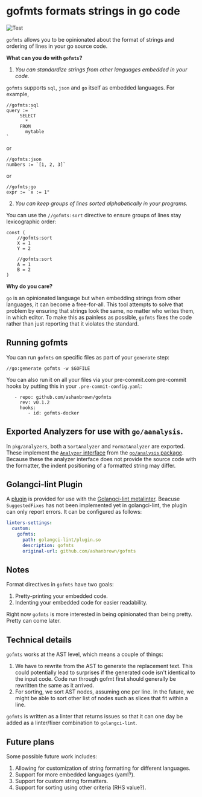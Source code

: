 # gofmts formats strings in go code

![Test](https://github.com/ashanbrown/gofmts/workflows/test/badge.svg)

`gofmts` allows you to be opinionated about the format of strings and ordering of lines in your go source code.

**What can you do with `gofmts`?**

1. *You can standardize strings from other languages embedded in your code.*

`gofmts` supports `sql`, `json` and `go` itself as embedded languages.  For example,

    //gofmts:sql
    query := `
         SELECT
           *
         FROM
           mytable
    `

or

    //gofmts:json
    numbers := `[1, 2, 3]`

or

    //gofmts:go
    expr := `x := 1"


2. *You can keep groups of lines sorted alphabetically in your programs.*

You can use the `//gofmts:sort` directive to ensure groups of lines stay lexicographic order:

    const (
        //gofmts:sort
        X = 1
        Y = 2

        //gofmts:sort
        A = 1
        B = 2
    )

**Why do you care?**

`go` is an opinionated language but when embedding strings from other languages, it can become a free-for-all.  This tool attempts to solve that problem by ensuring that strings look the same, no matter who writes them, in which editor.  To make this as painless as possible, `gofmts` fixes the code rather than just reporting that it violates the standard.

## Running gofmts

You can run `gofmts` on specific files as part of your `generate` step:

    //go:generate gofmts -w $GOFILE

You can also run it on all your files via your pre-commit.com pre-commit hooks by putting this in your `.pre-commit-config.yaml`:

```
   - repo: github.com/ashanbrown/gofmts
     rev: v0.1.2
     hooks:
        - id: gofmts-docker
```

## Exported Analyzers for use with `go/aanalysis`.

In `pkg/analyzers`, both a `SortAnalyzer` and `FormatAnalyzer` are exported.  These implement the [`Analyzer` interface](https://pkg.go.dev/golang.org/x/tools/go/analysis#hdr-Analyzer) from the [`go/analysis` package](https://pkg.go.dev/golang.org/x/tools/go/analysis).  Because these the analyzer interface does not provide the source code with the formatter, the indent positioning of a formatted string may differ.

## Golangci-lint Plugin

A [plugin](./golangci-lint/plugin.go) is provided for use with the [Golangci-lint metalinter](https://github.com/golangci/golangci-lint).  Beacuse `SuggestedFixes` has not been implemented yet in golangci-lint, the plugin can only report errors.  It can be configured as follows:

```yaml
linters-settings:
  custom:
    gofmts:
      path: golangci-lint/plugin.so
      description: gofmts
      original-url: github.com/ashanbrown/gofmts
```

## Notes

Format directives in `gofmts` have two goals:

1. Pretty-printing your embedded code.
2. Indenting your embedded code for easier readability.

Right now `gofmts` is more interested in being opinionated than being pretty.  Pretty can come later.

## Technical details

`gofmts` works at the AST level, which means a couple of things:
1. We have to rewrite from the AST to generate the replacement text.  This could potentially lead to surprises if the generated code isn't identical to the input code.  Code run through gofmt first should generally be rewritten the same as it arrived.
2. For sorting, we sort AST nodes, assuming one per line.  In the future, we might be able to sort other list of nodes such as slices that fit within a line.

`gofmts` is written as a linter that returns issues so that it can one day be added as a linter/fixer combination to `golangci-lint`.

## Future plans

Some possible future work includes:

1. Allowing for customization of string formatting for different languages.
2. Support for more embedded languages (yaml?).
3. Support for custom string formatters.
4. Support for sorting using other criteria (RHS value?).
